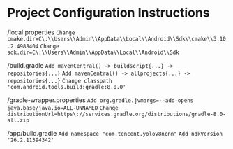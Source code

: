 # Project Configuration Instructions

/local.properties
```Change cmake.dir=C\:\\Users\\Admin\\AppData\\Local\\Android\\Sdk\\cmake\\3.10.2.4988404```
```Change sdk.dir=C\:\\Users\\Admin\\AppData\\Local\\Android\\Sdk```

/build.gradle
```Add mavenCentral() -> buildscript{...} -> repositories{...}```
```Add mavenCentral() -> allprojects{...} -> repositories{...}```
```Change classpath 'com.android.tools.build:gradle:8.0.0'```

/gradle-wrapper.properties
```Add org.gradle.jvmargs=--add-opens java.base/java.io=ALL-UNNAMED```
```Change distributionUrl=https\://services.gradle.org/distributions/gradle-8.0-all.zip```

/app/build.gradle
```Add namespace "com.tencent.yolov8ncnn"```
```Add ndkVersion '26.2.11394342'```
